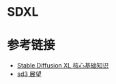 # SDXL



# 参考链接
- [Stable Diffusion XL 核心基础知识](https://zhuanlan.zhihu.com/p/643420260)
- [sd3 展望](https://www.zhihu.com/question/645441220/answer/3410329468)
